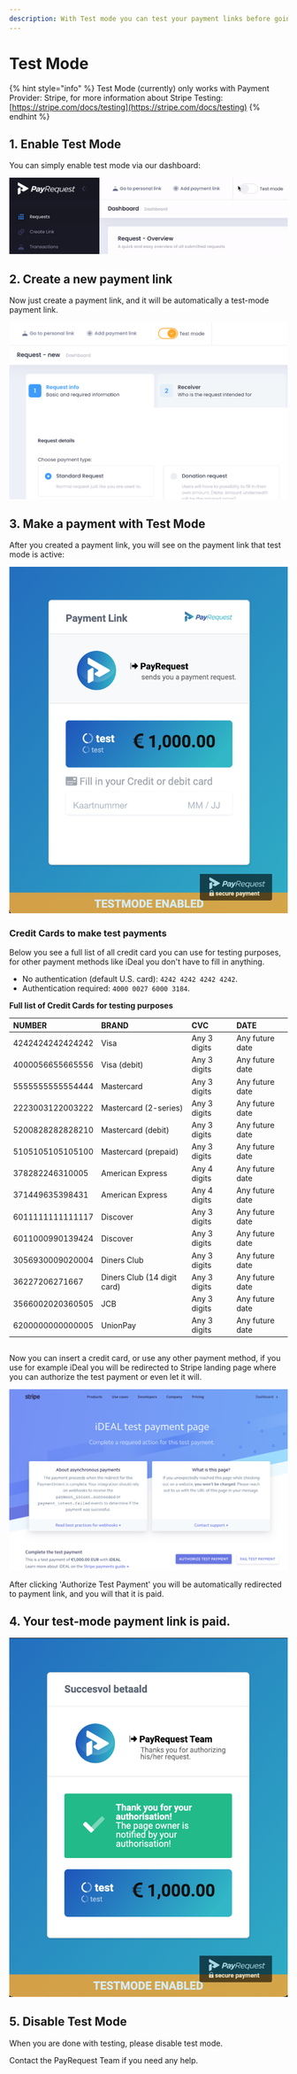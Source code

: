 ```yaml
---
description: With Test mode you can test your payment links before going live
---
```


# Test Mode

{% hint style="info" %}
Test Mode \(currently\) only works with Payment Provider: Stripe,  for more information about Stripe Testing:  [https://stripe.com/docs/testing](https://stripe.com/docs/testing)
{% endhint %}

## 1. Enable Test Mode

 You can simply enable test mode via our dashboard:

![Click on test mode \(to activate it\)](../.gitbook/assets/ezgif-4-b1159fcdcfab.gif)

## 2. Create a new payment link

Now just create a payment link, and it will be automatically a test-mode payment link.

![Just create a new payment link as usual](../.gitbook/assets/schermafbeelding-2021-02-19-om-09.02.46.png)

## 3. Make a payment with Test Mode

After you created a payment link, you will see on the payment link that test mode is active:

![Payment Link with test mode enabled](../.gitbook/assets/schermafbeelding-2021-02-18-om-08.22.43.png)

### Credit Cards to make test payments

Below you see a full list of all credit card you can use for testing purposes, for other payment methods like iDeal you don't have to fill in anything.

* No authentication \(default U.S. card\): `4242 4242 4242 4242`.
* Authentication required: `4000 0027 6000 3184`.

**Full list of Credit Cards for testing purposes**

| NUMBER | BRAND | CVC | DATE |
| :--- | :--- | :--- | :--- |
| 4242424242424242 | Visa | Any 3 digits | Any future date |
| 4000056655665556 | Visa \(debit\) | Any 3 digits | Any future date |
| 5555555555554444 | Mastercard | Any 3 digits | Any future date |
| 2223003122003222 | Mastercard \(2-series\) | Any 3 digits | Any future date |
| 5200828282828210 | Mastercard \(debit\) | Any 3 digits | Any future date |
| 5105105105105100 | Mastercard \(prepaid\) | Any 3 digits | Any future date |
| 378282246310005 | American Express | Any 4 digits | Any future date |
| 371449635398431 | American Express | Any 4 digits | Any future date |
| 6011111111111117 | Discover | Any 3 digits | Any future date |
| 6011000990139424 | Discover | Any 3 digits | Any future date |
| 3056930009020004 | Diners Club | Any 3 digits | Any future date |
| 36227206271667 | Diners Club \(14 digit card\) | Any 3 digits | Any future date |
| 3566002020360505 | JCB | Any 3 digits | Any future date |
| 6200000000000005 | UnionPay | Any 3 digits | Any future date |

## 

Now you can insert a credit card, or use any other payment method, if you use for example iDeal you will be redirected to Stripe landing page where you can authorize the test payment or even let it will.

![Stripe Landing Page](../.gitbook/assets/schermafbeelding-2021-02-19-om-07.29.53%20%281%29.png)

After clicking 'Authorize Test Payment' you will be automatically redirected to payment link, and you will that it is paid.

## 4. Your test-mode payment link is paid.

![Payment link with test mode after payment](../.gitbook/assets/schermafbeelding-2021-02-19-om-07.30.42%20%281%29.png)

## 5. Disable Test Mode

When you are done with testing, please disable test mode.

Contact the PayRequest Team if you need any help.



